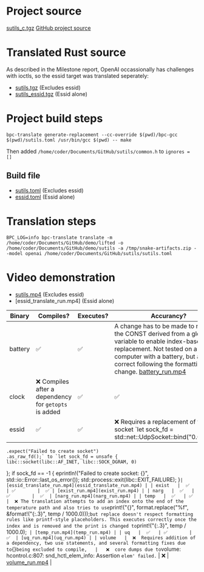 # Project source

[sutils_c.tgz](sutils_c.tgz) [GitHub project source](https://github.com/baskerville/sutils)


# Translated Rust source

As described in the Milestone report, OpenAI occassionally has challenges with ioctls, so the essid target was translated seperately:

- [sutils.tgz](sutils.tgz) (Excludes essid)
- [sutils_essid.tgz](sutils_essid.tgz) (Essid alone)

# Project build steps

```
bpc-translate generate-replacement --cc-override $(pwd)/bpc-gcc $(pwd)/sutils.toml /usr/bin/gcc $(pwd) -- make
```

Then added `/home/coder/Documents/GitHub/sutils/common.h` to `ignores = []`

## Build file

- [sutils.toml](sutils.toml) (Excludes essid)
- [essid.toml](essid.toml) (Essid alone)

# Translation steps

```
BPC_LOG=info bpc-translate translate -m /home/coder/Documents/GitHub/demo/lifted -o /home/coder/Documents/GitHub/demo/sutils -a /tmp/snake-artifacts.zip --model openai /home/coder/Documents/GitHub/sutils/sutils.toml
```

# Video demonstration

- [sutils.mp4](sutils.mp4) (Excludes essid)
- [essid_translate_run.mp4] (Essid alone)

| Binary  | Compiles? | Executes? | Accurancy? | Video |
|---------|-----------|-----------|------------|-------|
| battery   |  ✅  | ✅    |   A change has to be made to replace the CONST derived from a global variable to enable index-based replacement. Not tested on a computer with a battery, but appears correct following the formatting change.   [battery_run.mp4](battery_run.mp4) |
| clock   |  ❌ Compiles after a dependency for `getopts` is added  | ✅        | ✅  | [clock_run.mp4](clock_run.mp4) |
| essid   |  ✅    | ✅        |  ❌ Requires a replacement of the UDP socket `let sock_fd = std::net::UdpSocket::bind("0.0.0.0:0")
    .expect("Failed to create socket")
    .as_raw_fd();` to `let sock_fd = unsafe {
    libc::socket(libc::AF_INET, libc::SOCK_DGRAM, 0)
};
if sock_fd == -1 {
    eprintln!("Failed to create socket: {}", std::io::Error::last_os_error());
    std::process::exit(libc::EXIT_FAILURE);
}` | [essid_translate_run.mp4](essid_translate_run.mp4) |
| exist   |  ✅    | ✅        |  ✅ | [exist_run.mp4](exist_run.mp4) |
| narg   |  ✅   | ✅        |  ✅  | [narg_run.mp4](narg_run.mp4) |
| temp   |  ✅   | ✅        |  ❌ The translation attempts to add an index onto the end of the temperature path and also tries to use `print!("{}", format.replace("%f", &format!("{:.3}", temp / 1000.0)));` but replace doesn't respect formatting rules like printf-style placeholders. This executes correctly once the index and is removed and the print is changed to `print!("{:.3}", temp / 1000.0);`  | [temp_run.mp4](temp_run.mp4) |
| uq   |  ✅   | ✅        | ✅  | [uq_run.mp4](uq_run.mp4) |
| volume   |  ❌  Requires addition of a dependency, two use statements, and several formatting fixes due to `{}` being excluded to compile,   |   ❌  core dumps due to `volume: hcontrol.c:807: snd_hctl_elem_info: Assertion `elem' failed.`      |   ❌ |   [volume_run.mp4](volume_run.mp4) |
